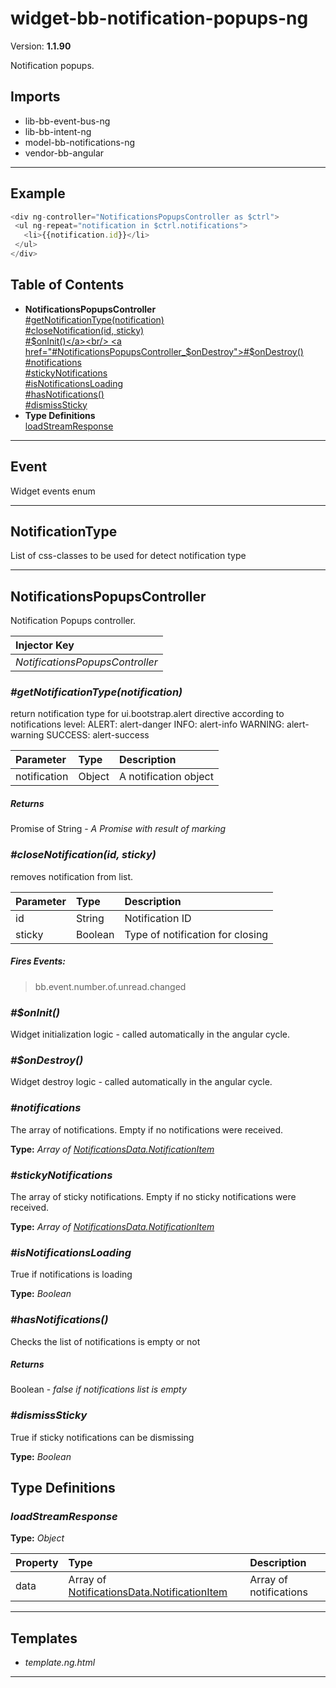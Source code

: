 # widget-bb-notification-popups-ng


Version: **1.1.90**

Notification popups.

## Imports

* lib-bb-event-bus-ng
* lib-bb-intent-ng
* model-bb-notifications-ng
* vendor-bb-angular

---

## Example

```javascript
<div ng-controller="NotificationsPopupsController as $ctrl">
 <ul ng-repeat="notification in $ctrl.notifications">
   <li>{{notification.id}}</li>
 </ul>
</div>
```

## Table of Contents
- **NotificationsPopupsController**<br/>    <a href="#NotificationsPopupsController_getNotificationType">#getNotificationType(notification)</a><br/>    <a href="#NotificationsPopupsController_closeNotification">#closeNotification(id, sticky)</a><br/>    <a href="#NotificationsPopupsController_$onInit">#$onInit()</a><br/>    <a href="#NotificationsPopupsController_$onDestroy">#$onDestroy()</a><br/>    <a href="#NotificationsPopupsController_notifications">#notifications</a><br/>    <a href="#NotificationsPopupsController_stickyNotifications">#stickyNotifications</a><br/>    <a href="#NotificationsPopupsController_isNotificationsLoading">#isNotificationsLoading</a><br/>    <a href="#NotificationsPopupsController_hasNotifications">#hasNotifications()</a><br/>    <a href="#NotificationsPopupsController_dismissSticky">#dismissSticky</a><br/>
- **Type Definitions**<br/>    <a href="#loadStreamResponse">loadStreamResponse</a><br/>

---

## Event

Widget events enum

---

## NotificationType

List of css-classes to be used for detect notification type

---

## NotificationsPopupsController

Notification Popups controller.

| Injector Key |
| :-- |
| *NotificationsPopupsController* |


### <a name="NotificationsPopupsController_getNotificationType"></a>*#getNotificationType(notification)*

return notification type for ui.bootstrap.alert directive according to notifications level:
ALERT: alert-danger
INFO: alert-info
WARNING: alert-warning
SUCCESS: alert-success

| Parameter | Type | Description |
| :-- | :-- | :-- |
| notification | Object | A notification object |

##### Returns

Promise of String - *A Promise with result of marking*

### <a name="NotificationsPopupsController_closeNotification"></a>*#closeNotification(id, sticky)*

removes notification from list.

| Parameter | Type | Description |
| :-- | :-- | :-- |
| id | String | Notification ID |
| sticky | Boolean | Type of notification for closing |

##### Fires Events:

> bb.event.number.of.unread.changed


### <a name="NotificationsPopupsController_$onInit"></a>*#$onInit()*

Widget initialization logic - called automatically in the angular cycle.

### <a name="NotificationsPopupsController_$onDestroy"></a>*#$onDestroy()*

Widget destroy logic - called automatically in the angular cycle.
### <a name="NotificationsPopupsController_notifications"></a>*#notifications*

The array of notifications. Empty if no notifications were received.

**Type:** *Array of [NotificationsData.NotificationItem](data-bb-notifications-http-ng.html#NotificationsData.NotificationItem)*

### <a name="NotificationsPopupsController_stickyNotifications"></a>*#stickyNotifications*

The array of sticky notifications. Empty if no sticky notifications were received.

**Type:** *Array of [NotificationsData.NotificationItem](data-bb-notifications-http-ng.html#NotificationsData.NotificationItem)*

### <a name="NotificationsPopupsController_isNotificationsLoading"></a>*#isNotificationsLoading*

True if notifications is loading

**Type:** *Boolean*


### <a name="NotificationsPopupsController_hasNotifications"></a>*#hasNotifications()*

Checks the list of notifications is empty or not

##### Returns

Boolean - *false if notifications list is empty*
### <a name="NotificationsPopupsController_dismissSticky"></a>*#dismissSticky*

True if sticky notifications can be dismissing

**Type:** *Boolean*


## Type Definitions


### <a name="loadStreamResponse"></a>*loadStreamResponse*


**Type:** *Object*


| Property | Type | Description |
| :-- | :-- | :-- |
| data | Array of [NotificationsData.NotificationItem](data-bb-notifications-http-ng.html#NotificationsData.NotificationItem) | Array of notifications |

---

## Templates

* *template.ng.html*

---
